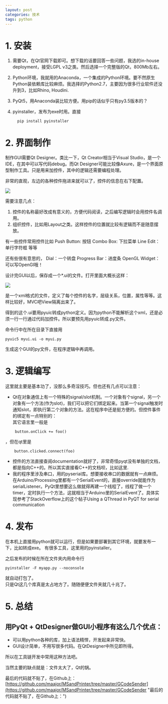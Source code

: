 ```yaml
---
layout: post
categories: 技术
tags: python   
---
```


# 1. 安装

1. 需要Qt，在Qt官网下载即可。想下载的话要回答一些问题，我选的in-house deployment，接受LGPL v3之类。然后选择一个完整版的Qt，800Mb左右。     
1. Python环境，我就用的Anaconda，一个集成的Python环境。要不然原生Python装依赖库比较麻烦。我选择的Python2.7，主要因为很多行业软件还没升到3，比如Rhino, Houdini.    
1. PyQt5，用Anaconda装比较方便。用pip的话似乎只有py3.5版本的？
1. pyinstaller，发布为exe时用。直接

         pip install pyinstaller      
	 

# 2. 界面制作

制作GUI需要Qt Designer。类比一下，Qt Creator相当于Visual Studio，是一个IDE，在其中可以写代码debug。而Qt Designer可能比较像Axure，是一个界面原型制作工具。只是用来加控件，其中的逻辑还需要编程处理。

非常的直观，左边的各种控件拖进来就可以了，控件的信息在右下配置。

![](https://i.imgur.com/CRvmxRK.jpg)

需要注意几点：

1. 控件的名称最好改成有意义的，方便代码阅读，之后编写逻辑时会用控件名调用。
1. 组织控件，比如用Layout之类。这样控件的位置就比较有逻辑而不是随意摆放。

有一些控件常用控件比如
Push Button: 按钮
Combo Box: 下拉菜单
Line Edit：单行字符框
等等

还有些很有意思的，
Dial：一个转盘
Progress Bar：进度条
OpenGL Widget：可以写OpenGl哦！

设计完GUI以后，保存成一个*.ui的文件。打开里面大概长这样：

![](https://i.imgur.com/CVyfbCB.jpg)

是一个xml格式的文件，定义了每个控件的名字，层级关系，位置，属性等等。这样比较好，MVC吧View隔离出来了。

得到的这个.ui要用pyuic转成python定义。因为python不能解析这个xml，还是必须一行一行通过代码加控件。所以要预先用pyuic转成.py文件。

命令行中在所在目录下直接用

	pyuic5 myui.ui -o myui.py

生成这个GUI的py文件，在程序逻辑中再调用。

# 3. 逻辑编写

这里就主要是基本功了，没那么多奇淫技巧。但也还有几点可以注意：


-  Qt在对象通信上有一个特殊的signal/slot机制。一个对象有个signal，另一个对象有一个方法(作为slot)，我们可以把它们绑定起来。当第一个signal触发时通知slot，即执行第二个对象的方法。这在程序中还是挺方便的。但控件事件的绑定有一点特别的：      
其它语言里一般是

		button.onClick += foo() 

，但在qt里是

		button.clicked.connect(foo) 

-  控件的方法直接查阅documentation就好了，非常奇怪pyqt没有单独的文档，都是指向C++的。所以其实直接看C++的文档呗，比如这里.
-  我的程序里涉及串口，用的pyserial库。想要接收串口的数据就有一点麻烦。在Arduino/Processing里都有一个SerialEvent的，直接override就能作为serialListener。PyQt里想要这么做就得再建一个线程了，线程了做一个timer，定时执行一个方法，这就相当于Arduino里的SerialEvent了。具体实现参考了StackOverflow上的这个帖子Using a QThread in PyQT for serial communication

# 4. 发布

在本机上直接用python就可以运行，但是如果要部署到其它环境，就要发布一下，比如转成exe。
有很多工具，这里用的pyinstaller。

之后发布的时候在所在文件夹内用命令行

	pyinstaller -F myapp.py --noconsole

就自动打包了。      
只是Qt这几个库真是太占地方了。随随便便文件夹就几十兆了。


# 5. 总结

用PyQt + QtDesigner做GUI小程序有这么几个优点：
- 
- 可以用python各种的库，加上语法精悍，开发起来非常快。
- GUI设计简单，不用写很多代码。在QtDesigner中所见即所得。

所以在工具链开发中常用这种方法吧。

当然主要的缺点就是：文件太大了，Qt的锅。

最后的代码就不贴了，在Github上：[https://github.com/maajor/MSandPrinter/tree/master/GCodeSender](https://github.com/maajor/MSandPrinter/tree/master/GCodeSender "最后的代码就不贴了，在Github上：")
